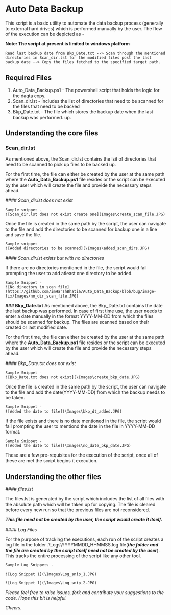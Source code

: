 # Auto Data Backup

This script is a basic utility to automate the data backup process (generally to external hard drives) which is performed manually by the user. The flow of the execution can be depicted as - 

**Note: The script at present is limited to windows platform**

```
Read last backup date from Bkp_Date.txt --> Scan through the mentioned directories in Scan_dir.lst for the modified files post the last backup date --> Copy the files fetched to the specified target path.
```

## Required Files

1. Auto_Data_Backup.ps1 - The powershell script that holds the logic for the daqta copy. 
2. Scan_dir.lst - Includes the list of directories that need to be scanned for the files that need to be backed 
3. Bkp_Date.txt - The file which stores the backup date when the last backup was performed.
up.

## Understanding the core files

### **Scan_dir.lst**
As mentioned above, the Scan_dir.lst contains the lsit of directories that need to be scanned to pick up files to be backed up.

For the first time, the file can either be created by the user at the same path where the **Auto_Data_Backup.ps1** file resides or the script can be executed by the user which will create the file and provide the necessary steps ahead.

*#### Scan_dir.lst does not exist*
```
Sample snippet - 
![Scan_dir.lst does not exist create one](Images\create_scan_file.JPG)
```

Once the file is created in the same path by the script, the user can navigate to the file and add the directories to be scanned for backup one in a line and save the file.

```
Sample snippet - 
![Added directories to be scanned](\Images\added_scan_dirs.JPG)
```

*#### Scan_dir.lst exists but with no directories*

If there are no directories mentioned in the file, the script would fail prompting the user to add atleast one directory to be added.

```
Sample Snippet -
![No directory in scan file](https://github.com/imHarshBhatia/Auto_Data_Backup/blob/bug/image-fix/Images/no_dir_scan_file.JPG)
```


**### Bkp_Date.txt**
As mentioned above, the Bkp_Date.txt contains the date the last backup was performed. In case of first time use, the user needs to enter a date manually in the format YYYY-MM-DD from which the files should be scanned for backup. The files are scanned based on their created or last modified date.

For the first time, the file can either be created by the user at the same path where the **Auto_Data_Backup.ps1** file resides or the script can be executed by the user which will create the file and provide the necessary steps ahead.

*#### Bkp_Date.txt does not exist*

```
Sample Snippet - 
![Bkp_Date.txt does not exist](\Images\create_bkp_date.JPG)
```

Once the file is created in the same path by the script, the user can navigate to the file and add the date(YYYY-MM-DD) from which the backup needs to be taken.

```
Sample Snippet -
![Added the date to file](\Images\bkp_dt_added.JPG)
```

If the file exists and there is no date mentioned in the file, the script would fail prompting the user to mentiond the date in the file in YYYY-MM-DD format.

```
Sample Snippet -
![Added the date to file](\Images\no_date_bkp_date.JPG)
```

These are a few pre-requisites for the execution of the script, once all of these are met the script begins it execution.

## Understanding the other files

*#### files.lst*

The files.lst is generated by the script which includes the list of all files with the absolute path which will be taken up for copying. The file is cleared before every new run so that the previous files are not reconsidered.

__*This file need not be created by the user, the script would create it itself.*__

*#### Log Files*

For the purpose of tracking the executions, each run of the script creates a log file in the folder .\Logs\YYYYMMDD_HHMMSS.log file(__*the folder and the file are created by the script itself need not be created by the user*__). This tracks the entire processing of the script like any other tool.

```
Sample Log Snippets -

![Log Snippet 1](\Images\Log_snip_1.JPG)

![Log Snippet 1](\Images\Log_snip_2.JPG)
```


*Please feel free to raise issues, fork and contribute your suggestions to the code. Hope this bit is helpful.*

*Cheers.*
